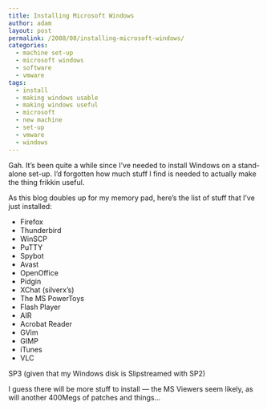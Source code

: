 ```yaml
---
title: Installing Microsoft Windows
author: adam
layout: post
permalink: /2008/08/installing-microsoft-windows/
categories:
  - machine set-up
  - microsoft windows
  - software
  - vmware
tags:
  - install
  - making windows usable
  - making windows useful
  - microsoft
  - new machine
  - set-up
  - vmware
  - windows
---
```

Gah. It&#8217;s been quite a while since I&#8217;ve needed to install Windows on a stand-alone set-up. I&#8217;d forgotten how much stuff I find is needed to actually make the thing frikkin useful.

As this blog doubles up for my memory pad, here&#8217;s the list of stuff that I&#8217;ve just installed:

*   Firefox
*   Thunderbird
*   WinSCP
*   PuTTY
*   Spybot
*   Avast
*   OpenOffice
*   Pidgin
*   XChat (silverx&#8217;s)
*   The MS PowerToys
*   Flash Player
*   AIR
*   Acrobat Reader
*   GVim
*   GIMP
*   iTunes
*   VLC

SP3 (given that my Windows disk is Slipstreamed with SP2)

I guess there will be more stuff to install &#8212; the MS Viewers seem likely, as will another 400Megs of patches and things&#8230;
